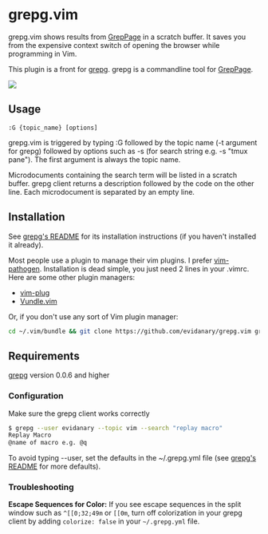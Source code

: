 # grepg.vim #

grepg.vim shows results from [GrepPage](https://www.greppage.com) in a scratch buffer. It saves you from the expensive context switch of opening the browser while programming in Vim.

This plugin is a front for [grepg](https://github.com/tejal29/grepg). grepg is a commandline tool for [GrepPage](https://www.greppage.com).

![](http://i.imgur.com/wcoDRL8.png)

## Usage ##

    :G {topic_name} [options]

grepg.vim is triggered by typing :G followed by the topic name (-t argument for grepg) followed by options such as -s (for search string e.g. -s "tmux pane"). The first argument is always the topic name.

Microdocuments containing the search term will be listed in a scratch buffer. grepg client returns a description followed by the code on the other line. Each microdocument is separated by an empty line.

## Installation ##

See [grepg's README](https://github.com/tejal29/grepg) for its installation instructions (if you haven't installed it already).

Most people use a plugin to manage their vim plugins. I prefer [vim-pathogen](https://github.com/tpope/vim-pathogen#readme). Installation is dead simple, you just need 2 lines in your .vimrc. Here are some other plugin managers:

- [vim-plug](https://github.com/junegunn/vim-plug#readme)
- [Vundle.vim](https://github.com/gmarik/Vundle.vim#readme)

Or, if you don't use any sort of Vim plugin manager:

```sh
cd ~/.vim/bundle && git clone https://github.com/evidanary/grepg.vim grepg && echo "set runtimepath^=~/.vim/bundle/grepg" >> ~/.vimrc
```

## Requirements ##
[grepg](https://github.com/tejal29/grepg) version 0.0.6 and higher

### Configuration ###

Make sure the grepg client works correctly

```sh
$ grepg --user evidanary --topic vim --search "replay macro"
Replay Macro
@name of macro e.g. @q
```
To avoid typing --user, set the defaults in the ~/.grepg.yml file (see [grepg's README](https://github.com/tejal29/grepg) for more defaults).

### Troubleshooting ###

**Escape Sequences for Color:**
If you see escape sequences in the split window such as `^[[0;32;49m` or `[[0m`, turn off colorization in your grepg client by adding  `colorize: false`  in your `~/.grepg.yml` file.
